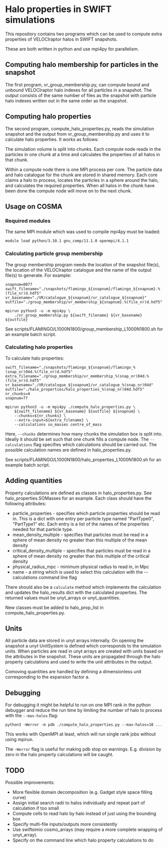 # Halo properties in SWIFT simulations

This repository contains two programs which can be used to compute extra
properties of VELOCIraptor halos in SWIFT snapshots.

These are both written in python and use mpi4py for parallelism.

## Computing halo membership for particles in the snapshot

The first program, vr_group_membership.py, can compute bound and unbound 
VELOCIraptor halo indexes for all particles in a snapshot. The output
consists of the same number of files as the snapshot with particle halo
indexes written out in the same order as the snapshot.

## Computing halo properties

The second program, compute_halo_properties.py, reads the simulation
snapshot and the output from vr_group_membership.py and uses it to
calculate halo properties. It works as follows:

The simulation volume is split into chunks. Each compute node reads
in the particles in one chunk at a time and calculates the properties
of all halos in that chunk.

Within a compute node there is one MPI process per core. The particle
data and halo catalogue for the chunk are stored in shared memory.
Each core claims a halo to process, locates the particles in a sphere
around the halo, and calculates the required properties. When all halos
in the chunk have been done the compute node will move on to the next
chunk.

## Usage on COSMA

### Required modules

The same MPI module which was used to compile mpi4py must be loaded:
```
module load python/3.10.1 gnu_comp/11.1.0 openmpi/4.1.1
```

### Calculating particle group membership

The group membership program needs the location of the snapshot file(s),
the location of the VELOCIraptor catalogue and the name of the output file(s)
to generate. For example:
```
snapnum=0077
swift_filename="./snapshots/flamingo_${snapnum}/flamingo_${snapnum}.%(file_nr)d.hdf5"
vr_basename="./VR/catalogue_${snapnum}/vr_catalogue_${snapnum}"
outfile="./group_membership/vr_membership_${snapnum}.%(file_nr)d.hdf5"

mpirun python3 -u -m mpi4py \
    ./vr_group_membership.py ${swift_filename} ${vr_basename} ${outfile}
```

See scripts/FLAMINGO/L1000N1800/group_membership_L1000N1800.sh for an example
batch script.

### Calculating halo properties

To calculate halo properties:

```
swift_filename="./snapshots/flamingo_${snapnum}/flamingo_%(snap_nr)04d.%(file_nr)d.hdf5"
extra_filename="./group_membership/vr_membership_%(snap_nr)04d.%(file_nr)d.hdf5"
vr_basename="./VR/catalogue_${snapnum}/vr_catalogue_%(snap_nr)04d"
outfile="./halo_properties/halo_properties_%(snap_nr)04d.hdf5"
nr_chunks=4
snapnum=77

mpirun python3 -u -m mpi4py ./compute_halo_properties.py \
    ${swift_filename} ${vr_basename} ${outfile} ${snapnum} \
    --chunks=${nr_chunks} \
    --extra-input=${extra_filename} \
    --calculations so_masses centre_of_mass
```

Here, `--chunks` determines how many chunks the simulation box is
split into. Ideally it should be set such that one chunk fills a compute node.
The `--calculations` flag specifies which calculations should be carried out.
The possible calculation names are defined in halo_properties.py.

See scripts/FLAMINGO/L1000N1800/halo_properties_L1000N1800.sh for an example
batch script.

## Adding quantities

Property calculations are defined as classes in halo_properties.py. See
halo_properties.SOMasses for an example. Each class should have the following
attributes:

  * particle_properties - specifies which particle properties should be read in. This is a dict with one entry per particle type named "PartType0", "PartType1" etc. Each entry is a list of the names of the properties needed for that particle type.
  * mean_density_multiple - specifies that particles must be read in a sphere of mean density no greater than this multiple of the mean density
  * critical_density_multiple - specifies that particles must be read in a sphere of mean density no greater than this multiple of the critical density
  * physical_radius_mpc - minimum physical radius to read in, in Mpc
  * name - a string which is used to select this calculation with the --calculations command line flag

There should also be a `calculate` method which implements the calculation
and updates the halo_results dict with the calculated properties. The returned
values must be unyt_arrays or unyt_quantities.

New classes must be added to halo_prop_list in compute_halo_properties.py.

## Units

All particle data are stored in unyt arrays internally. On opening the snapshot
a unyt UnitSystem is defined which corresponds to the simulation units. When
particles are read in unyt arrays are created with units based on the
attributes in the snapshot. These units are propagated through the halo
property calculations and used to write the unit attributes in the output.

Comoving quantities are handled by defining a dimensionless unit corresponding
to the expansion factor a.

## Debugging

For debugging it might be helpful to run on one MPI rank in the python debugger
and reduce the run time by limiting the number of halo to process with the
`--max-halos` flag:
```
python3 -Werror -m pdb ./compute_halo_properties.py --max-halos=10 ...
```
This works with OpenMPI at least, which will run single rank jobs without using
mpirun.

The `-Werror` flag is useful for making pdb stop on warnings. E.g. division by
zero in the halo property calculations will be caught.

## TODO

Possible improvements:

  * More flexible domain decomposition (e.g. Gadget style space filling curve)
  * Assign initial search radii to halos individually and repeat part of calculation if too small
  * Compute cells to read halo by halo instead of just using the bounding box
  * Specify multi-file inputs/outputs more consistently
  * Use swiftsimio cosmo_arrays (may require a more complete wrapping of unyt_array).
  * Specify on the command line which halo property calculations to do